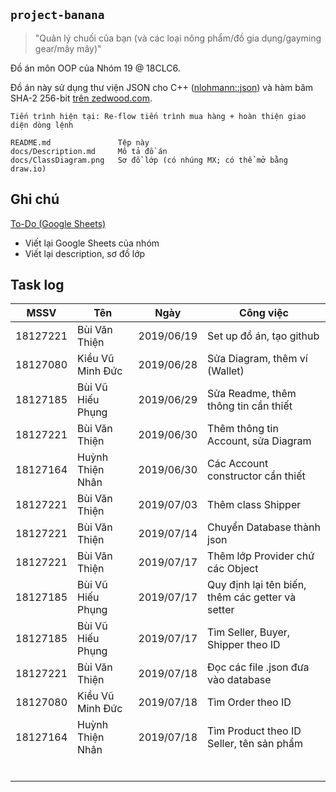 ## `project-banana`

> "Quản lý chuối của bạn (và các loại nông phẩm/đồ gia dụng/gayming gear/mây mây)"

Đồ án môn OOP của Nhóm 19 @ 18CLC6.
  
Đồ án này sử dụng thư viện JSON cho C++ ([nlohmann::json](https://github.com/nlohmann/json)) và hàm băm SHA-2 256-bit [trên zedwood.com](http://www.zedwood.com/article/cpp-sha256-function).

```
Tiến trình hiện tại: Re-flow tiến trình mua hàng + hoàn thiện giao diện dòng lệnh
```

```
README.md               Tệp này
docs/Description.md     Mô tả đồ án
docs/ClassDiagram.png   Sơ đồ lớp (có nhúng MX; có thể mở bằng draw.io)
```


## Ghi chú
[To-Do (Google Sheets)](https://docs.google.com/spreadsheets/d/1ps6jLDnElCc94wvYIQjcdB25bkt2ow5_3CcCukLnLMo/edit?usp=sharing)
- Viết lại Google Sheets của nhóm
- Viết lại description, sơ đồ lớp

## Task log

| MSSV     | Tên               | Ngày       | Công việc                                        |
| -------- | ----------------- | ---------- | ------------------------------------------------ |
| 18127221 | Bùi Văn Thiện     | 2019/06/19 | Set up đồ án, tạo github                         |
| 18127080 | Kiều Vũ Minh Đức  | 2019/06/28 | Sửa Diagram, thêm ví (Wallet)                    |
| 18127185 | Bùi Vũ Hiếu Phụng | 2019/06/29 | Sửa Readme, thêm thông tin cần thiết             |
| 18127221 | Bùi Văn Thiện     | 2019/06/30 | Thêm thông tin Account, sửa Diagram              |
| 18127164 | Huỳnh Thiện Nhân  | 2019/06/30 | Các Account constructor cần thiết                |
| 18127221 | Bùi Văn Thiện     | 2019/07/03 | Thêm class Shipper                               |
| 18127221 | Bùi Văn Thiện     | 2019/07/14 | Chuyển Database thành json                       |
| 18127221 | Bùi Văn Thiện     | 2019/07/17 | Thêm lớp Provider chứ các Object                 |
| 18127185 | Bùi Vũ Hiếu Phụng | 2019/07/17 | Quy định lại tên biến, thêm các getter và setter |
| 18127185 | Bùi Vũ Hiếu Phụng | 2019/07/17 | Tìm Seller, Buyer, Shipper theo ID               |
| 18127221 | Bùi Văn Thiện     | 2019/07/18 | Đọc các file .json đưa vào database              |
| 18127080 | Kiều Vũ Minh Đức  | 2019/07/18 | Tìm Order theo ID                                |
| 18127164 | Huỳnh Thiện Nhân  | 2019/07/18 | Tìm Product theo ID Seller, tên sản phẩm         |
|          |                   |            |                                                  |
|          |                   |            |                                                  |
|          |                   |            |                                                  |
|          |                   |            |                                                  |
|          |                   |            |                                                  |
|          |                   |            |                                                  |
